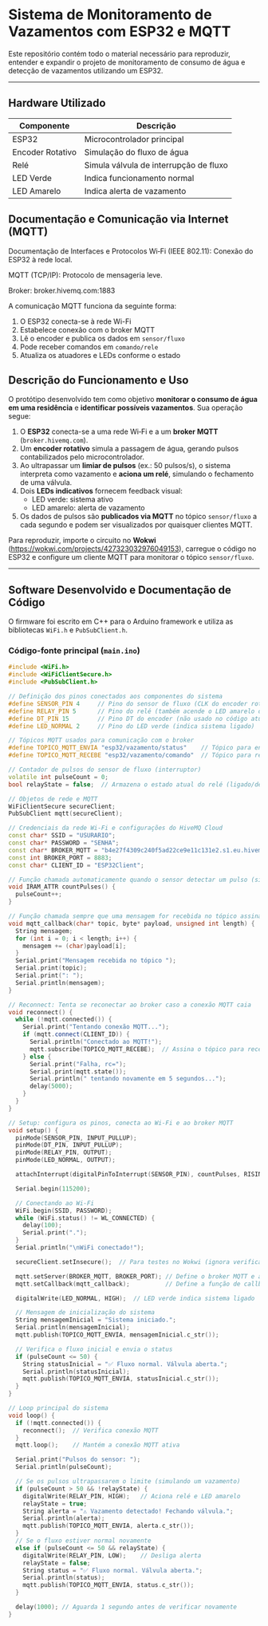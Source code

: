 # Sistema de Monitoramento de Vazamentos com ESP32 e MQTT

Este repositório contém todo o material necessário para reproduzir, entender e expandir o projeto de monitoramento de consumo de água e detecção de vazamentos utilizando um ESP32.

---

## Hardware Utilizado

| Componente       | Descrição                                   |
|------------------|-----------------------------------------------|
| ESP32            | Microcontrolador principal                   |
| Encoder Rotativo | Simulação do fluxo de água                   |
| Relé             | Simula válvula de interrupção de fluxo       |
| LED Verde        | Indica funcionamento normal                  |
| LED Amarelo      | Indica alerta de vazamento                   |

## Documentação e Comunicação via Internet (MQTT)

Documentação de Interfaces e Protocolos
Wi‑Fi (IEEE 802.11): Conexão do ESP32 à rede local.

MQTT (TCP/IP): Protocolo de mensageria leve.

Broker: broker.hivemq.com:1883

A comunicação MQTT funciona da seguinte forma:

1. O ESP32 conecta-se à rede Wi-Fi
2. Estabelece conexão com o broker MQTT
3. Lê o encoder e publica os dados em `sensor/fluxo`
4. Pode receber comandos em `comando/rele`
5. Atualiza os atuadores e LEDs conforme o estado

## Descrição do Funcionamento e Uso

O protótipo desenvolvido tem como objetivo **monitorar o consumo de água em uma residência** e **identificar possíveis vazamentos**. Sua operação segue:  
1. O **ESP32** conecta-se a uma rede Wi‑Fi e a um **broker MQTT** (`broker.hivemq.com`).  
2. Um **encoder rotativo** simula a passagem de água, gerando pulsos contabilizados pelo microcontrolador.  
3. Ao ultrapassar um **limiar de pulsos** (ex.: 50 pulsos/s), o sistema interpreta como vazamento e **aciona um relé**, simulando o fechamento de uma válvula.  
4. Dois **LEDs indicativos** fornecem feedback visual:  
   - LED verde: sistema ativo  
   - LED amarelo: alerta de vazamento  
5. Os dados de pulsos são **publicados via MQTT** no tópico `sensor/fluxo` a cada segundo e podem ser visualizados por quaisquer clientes MQTT.

Para reproduzir, importe o circuito no **Wokwi** (https://wokwi.com/projects/427323032976049153), carregue o código no ESP32 e configure um cliente MQTT para monitorar o tópico `sensor/fluxo`.

---

## Software Desenvolvido e Documentação de Código

O firmware foi escrito em C++ para o Arduino framework e utiliza as bibliotecas `WiFi.h` e `PubSubClient.h`.

### Código-fonte principal (`main.ino`)
```cpp
#include <WiFi.h>
#include <WiFiClientSecure.h>
#include <PubSubClient.h>

// Definição dos pinos conectados aos componentes do sistema
#define SENSOR_PIN 4     // Pino do sensor de fluxo (CLK do encoder rotativo)
#define RELAY_PIN 5      // Pino do relé (também acende o LED amarelo de alerta)
#define DT_PIN 15        // Pino DT do encoder (não usado no código atual)
#define LED_NORMAL 2     // Pino do LED verde (indica sistema ligado)

// Tópicos MQTT usados para comunicação com o broker
#define TOPICO_MQTT_ENVIA "esp32/vazamento/status"    // Tópico para envio de mensagens (status do sistema)
#define TOPICO_MQTT_RECEBE "esp32/vazamento/comando"  // Tópico para receber comandos (caso queira controlar remotamente)

// Contador de pulsos do sensor de fluxo (interruptor)
volatile int pulseCount = 0;
bool relayState = false;  // Armazena o estado atual do relé (ligado/desligado)

// Objetos de rede e MQTT
WiFiClientSecure secureClient;
PubSubClient mqtt(secureClient);

// Credenciais da rede Wi-Fi e configurações do HiveMQ Cloud
const char* SSID = "USURARIO";
const char* PASSWORD = "SENHA";
const char* BROKER_MQTT = "b4e27f4309c240f5ad22ce9e11c131e2.s1.eu.hivemq.cloud";
const int BROKER_PORT = 8883;
const char* CLIENT_ID = "ESP32Client";

// Função chamada automaticamente quando o sensor detectar um pulso (simulando o fluxo de água)
void IRAM_ATTR countPulses() {
  pulseCount++;
}

// Função chamada sempre que uma mensagem for recebida no tópico assinado
void mqtt_callback(char* topic, byte* payload, unsigned int length) {
  String mensagem;
  for (int i = 0; i < length; i++) {
    mensagem += (char)payload[i];
  }
  Serial.print("Mensagem recebida no tópico ");
  Serial.print(topic);
  Serial.print(": ");
  Serial.println(mensagem);
}

// Reconnect: Tenta se reconectar ao broker caso a conexão MQTT caia
void reconnect() {
  while (!mqtt.connected()) {
    Serial.print("Tentando conexão MQTT...");
    if (mqtt.connect(CLIENT_ID)) {
      Serial.println("Conectado ao MQTT!");
      mqtt.subscribe(TOPICO_MQTT_RECEBE);  // Assina o tópico para receber comandos
    } else {
      Serial.print("Falha, rc=");
      Serial.print(mqtt.state());
      Serial.println(" tentando novamente em 5 segundos...");
      delay(5000);
    }
  }
}

// Setup: configura os pinos, conecta ao Wi-Fi e ao broker MQTT
void setup() {
  pinMode(SENSOR_PIN, INPUT_PULLUP);
  pinMode(DT_PIN, INPUT_PULLUP);
  pinMode(RELAY_PIN, OUTPUT);
  pinMode(LED_NORMAL, OUTPUT);

  attachInterrupt(digitalPinToInterrupt(SENSOR_PIN), countPulses, RISING); // Interrupção para contar pulsos

  Serial.begin(115200);

  // Conectando ao Wi-Fi
  WiFi.begin(SSID, PASSWORD);
  while (WiFi.status() != WL_CONNECTED) {
    delay(100);
    Serial.print(".");
  }
  Serial.println("\nWiFi conectado!");

  secureClient.setInsecure();  // Para testes no Wokwi (ignora verificação de certificado TLS)

  mqtt.setServer(BROKER_MQTT, BROKER_PORT); // Define o broker MQTT e a porta segura
  mqtt.setCallback(mqtt_callback);          // Define a função de callback para mensagens recebidas

  digitalWrite(LED_NORMAL, HIGH);  // LED verde indica sistema ligado

  // Mensagem de inicialização do sistema
  String mensagemInicial = "Sistema iniciado.";
  Serial.println(mensagemInicial);
  mqtt.publish(TOPICO_MQTT_ENVIA, mensagemInicial.c_str());

  // Verifica o fluxo inicial e envia o status
  if (pulseCount <= 50) {
    String statusInicial = "✅ Fluxo normal. Válvula aberta.";
    Serial.println(statusInicial);
    mqtt.publish(TOPICO_MQTT_ENVIA, statusInicial.c_str());
  }
}

// Loop principal do sistema
void loop() {
  if (!mqtt.connected()) {
    reconnect();  // Verifica conexão MQTT
  }
  mqtt.loop();    // Mantém a conexão MQTT ativa

  Serial.print("Pulsos do sensor: ");
  Serial.println(pulseCount);

  // Se os pulsos ultrapassarem o limite (simulando um vazamento)
  if (pulseCount > 50 && !relayState) {
    digitalWrite(RELAY_PIN, HIGH);   // Aciona relé e LED amarelo
    relayState = true;
    String alerta = "⚠️ Vazamento detectado! Fechando válvula.";
    Serial.println(alerta);
    mqtt.publish(TOPICO_MQTT_ENVIA, alerta.c_str());
  } 
  // Se o fluxo estiver normal novamente
  else if (pulseCount <= 50 && relayState) {
    digitalWrite(RELAY_PIN, LOW);    // Desliga alerta
    relayState = false;
    String status = "✅ Fluxo normal. Válvula aberta.";
    Serial.println(status);
    mqtt.publish(TOPICO_MQTT_ENVIA, status.c_str());
  }

  delay(1000); // Aguarda 1 segundo antes de verificar novamente
}



